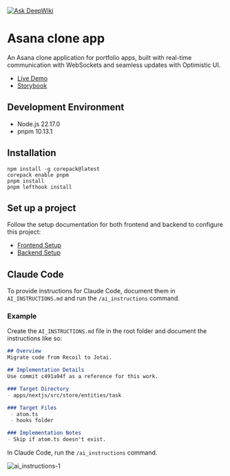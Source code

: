 [![Ask DeepWiki](https://deepwiki.com/badge.svg)](https://deepwiki.com/manakuro/asana-clone-app)

# Asana clone app
An Asana clone application for portfolio apps, built with real-time communication with WebSockets and seamless updates with Optimistic UI.

- [Live Demo](https://project-management-demo.manatoworks.me/)
- [Storybook](https://main--63894befbaf58840c037c246.chromatic.com)

## Development Environment
- Node.js 22.17.0
- pnpm 10.13.1

## Installation
```
npm install -g corepack@latest
corepack enable pnpm
pnpm install
pnpm lefthook install
```

## Set up a project

Follow the setup documentation for both frontend and backend to configure this project:

- [Frontend Setup](./apps/nextjs/README.md)
- [Backend Setup](./apps/api/README.md)

## Claude Code
To provide instructions for Claude Code, document them in `AI_INSTRUCTIONS.md` and run the `/ai_instructions` command.

### Example

Create the `AI_INSTRUCTIONS.md` file in the root folder and document the instructions like so:

```markdown
## Overview
Migrate code from Recoil to Jotai.

## Implementation Details
Use commit c491a94f as a reference for this work.

### Target Directory
- apps/nextjs/src/store/entities/task

### Target Files
 - atom.ts
 - hooks folder

### Implementation Notes
- Skip if atom.ts doesn't exist.
```

In Claude Code, run the `/ai_instructions` command.

![ai_instructions-1](./docs/ai-instructions-1.png)

